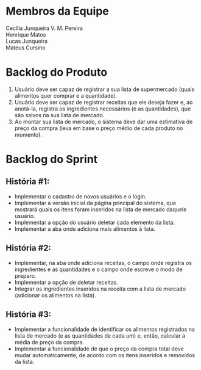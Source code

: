 # Membros da Equipe
Cecília Junqueira V. M. Pereira <br />
Henrique Matos <br />
Lucas Junqueira <br />
Mateus Cursino <br />

# Backlog do Produto
1. Usuário deve ser capaz de registrar a sua lista de supermercado (quais alimentos quer comprar e a quantidade).
2. Usuário deve ser capaz de registrar receitas que ele deseja fazer e, ao anotá-la, registra os ingredientes necessários (e as quantidades), que são salvos na sua lista de mercado.
3. Ao montar sua lista de mercado, o sistema deve dar uma estimativa de preço da compra (leva em base o preço médio de cada produto no momento).


# Backlog do Sprint
## História #1:
  * Implementar o cadastro de novos usuários e o login.
  * Implementar a versão inicial da página principal do sistema, que mostrará quais os itens foram inseridos na lista de mercado daquele usuário.
  * Implementar a opção do usuário deletar cada elemento da lista.
  * Implementar a aba onde adiciona mais alimentos à lista.

## História #2:
  * Implementar, na aba onde adiciona receitas, o campo onde registra os ingredientes e as quantidades e o campo onde escreve o modo de preparo.
  * Implementar a opção de deletar receitas.
  * Integrar os ingredientes inseridos na receita com a lista de mercado (adicionar os alimentos na lista).

## História #3:
  * Implementar a funcionalidade de identificar os alimentos registrados na lista de mercado (e as quantidades de cada um) e, então, calcular a média de preço da compra.
  * Implementar a funcionalidade de que o preço da compra total deve mudar automaticamente, de acordo com os itens inseridos e removidos da lista.
